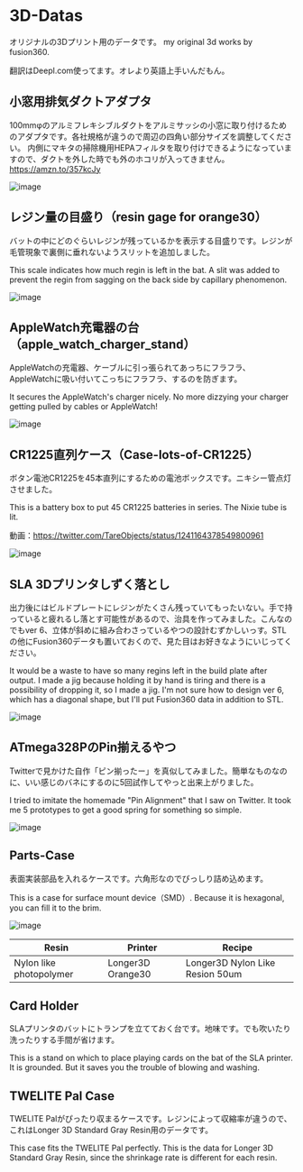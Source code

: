 # 3D-Datas

オリジナルの3Dプリント用のデータです。
my original 3d works by fusion360.

翻訳はDeepl.com使ってます。オレより英語上手いんだもん。


## 小窓用排気ダクトアダプタ

100mmφのアルミフレキシブルダクトをアルミサッシの小窓に取り付けるためのアダプタです。各社規格が違うので周辺の四角い部分サイズを調整してください。
内側にマキタの掃除機用HEPAフィルタを取り付けできるようになっていますので、ダクトを外した時でも外のホコリが入ってきません。
https://amzn.to/357kcJy

![image](ex-duct-with-makita-hepa-filter/IMG_2254.jpeg)


## レジン量の目盛り（resin gage for orange30）

バットの中にどのぐらいレジンが残っているかを表示する目盛りです。レジンが毛管現象で裏側に垂れないようスリットを追加しました。

This scale indicates how much regin is left in the bat. A slit was added to prevent the regin from sagging on the back side by capillary phenomenon.

![image](tank-gage/IMG_1644.jpg)

## AppleWatch充電器の台（apple_watch_charger_stand）

AppleWatchの充電器、ケーブルに引っ張られてあっちにフラフラ、AppleWatchに吸い付いてこっちにフラフラ、するのを防ぎます。

It secures the AppleWatch's charger nicely. No more dizzying your charger getting pulled by cables or AppleWatch!

![image](apple_watch_charger_stand/IMG_1652.jpg)

## CR1225直列ケース（Case-lots-of-CR1225）

ボタン電池CR1225を45本直列にするための電池ボックスです。ニキシー管点灯させました。

This is a battery box to put 45 CR1225 batteries in series. The Nixie tube is lit.

動画：https://twitter.com/TareObjects/status/1241164378549800961

![image](Case-lots-of-CR1225/IMG_1593.jpg)


## SLA 3Dプリンタしずく落とし

出力後にはビルドプレートにレジンがたくさん残っていてもったいない。手で持っていると疲れるし落とす可能性があるので、治具を作ってみました。こんなのでもver 6、立体が斜めに組み合わさっているやつの設計むずかしいっす。STLの他にFusion360データも置いておくので、見た目はお好きなようにいじってください。

It would be a waste to have so many regins left in the build plate after output. I made a jig because holding it by hand is tiring and there is a possibility of dropping it, so I made a jig. I'm not sure how to design ver 6, which has a diagonal shape, but I'll put Fusion360 data in addition to STL.

![image](dripstand/IMG_1527.jpg)

## ATmega328PのPin揃えるやつ

Twitterで見かけた自作「ピン揃ったー」を真似してみました。簡単なものなのに、いい感じのバネにするのに5回試作してやっと出来上がりました。

I tried to imitate the homemade "Pin Alignment" that I saw on Twitter. It took me 5 prototypes to get a good spring for something so simple.

![image](pin-sorotta/IMG_1457.jpg)

## Parts-Case

表面実装部品を入れるケースです。六角形なのでびっしり詰め込めます。

This is a case for surface mount device（SMD）. Because it is hexagonal, you can fill it to the brim.

![image](Parts-Case/IMG_0818.jpg)

| Resin | Printer | Recipe |
---|---|---
| Nylon like photopolymer | Longer3D Orange30 | Longer3D Nylon Like Resion 50um |

## Card Holder

SLAプリンタのバットにトランプを立てておく台です。地味です。でも吹いたり洗ったりする手間が省けます。

This is a stand on which to place playing cards on the bat of the SLA printer. It is grounded. But it saves you the trouble of blowing and washing.

## TWELITE Pal Case

TWELITE Palがぴったり収まるケースです。レジンによって収縮率が違うので、これはLonger 3D Standard Gray Resin用のデータです。

This case fits the TWELITE Pal perfectly. This is the data for Longer 3D Standard Gray Resin, since the shrinkage rate is different for each resin.
